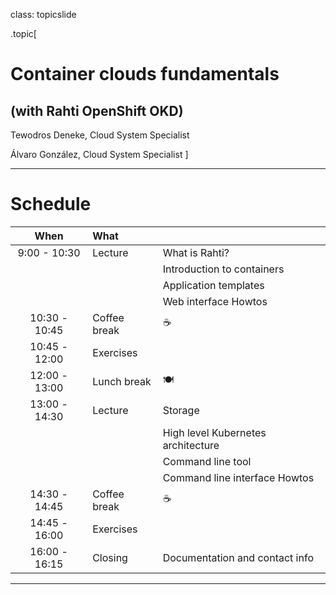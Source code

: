 
class: topicslide

.topic[

# Container clouds fundamentals

## (with Rahti OpenShift OKD)

Tewodros Deneke, Cloud System Specialist

Álvaro González, Cloud System Specialist
]

---

# Schedule

| When | What ||
|:-----:|:-----|:-|
|9:00 - 10:30|Lecture| What is Rahti? |
|||Introduction to containers|
|||Application templates|
|||Web interface Howtos|
| 10:30 - 10:45 | Coffee break |☕|
| 10:45 - 12:00 | Exercises ||
| 12:00 - 13:00 | Lunch break |🍽️|
|13:00 - 14:30|Lecture|Storage|
|||High level Kubernetes architecture|
|||Command line tool|
|||Command line interface Howtos|
| 14:30 - 14:45 | Coffee break |☕|
| 14:45 - 16:00 | Exercises ||
| 16:00 - 16:15 | Closing |Documentation and contact info|

---

